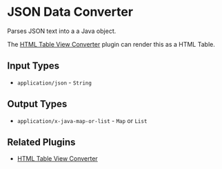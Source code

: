 # JSON Data Converter

Parses JSON text into a a Java object.

The [HTML Table View Converter](/en/user-guide/content-converters/html-table-view.md) plugin can render
this as a HTML Table.

## Input Types

- `application/json` - `String`

## Output Types

- `application/x-java-map-or-list` - `Map` or `List`

## Related Plugins

- [HTML Table View Converter](/en/user-guide/content-converters/html-table-view.md)
